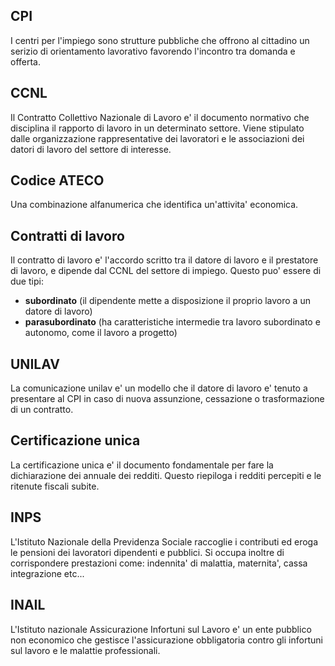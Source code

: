 ## CPI  

I centri per l'impiego sono strutture pubbliche che offrono al cittadino un serizio di orientamento lavorativo favorendo l'incontro tra domanda e offerta.  

## CCNL  

Il Contratto Collettivo Nazionale di Lavoro e' il documento normativo che disciplina il rapporto di lavoro in un determinato settore. Viene stipulato dalle organizzazione rappresentative dei lavoratori e le associazioni dei datori di lavoro del settore di interesse.  

## Codice ATECO  

Una combinazione alfanumerica che identifica un'attivita' economica.  

## Contratti di lavoro  

Il contratto di lavoro e' l'accordo scritto tra il datore di lavoro e il prestatore di lavoro, e dipende dal CCNL del settore di impiego. Questo puo' essere di due tipi:  

* **subordinato** (il dipendente mette a disposizione il proprio lavoro a un datore di lavoro)
* **parasubordinato** (ha caratteristiche intermedie tra lavoro subordinato e autonomo, come il lavoro a progetto)

## UNILAV  

La comunicazione unilav e' un modello che il datore di lavoro e' tenuto a presentare al CPI in caso di nuova assunzione, cessazione o trasformazione di un contratto.  

## Certificazione unica  

La certificazione unica e' il documento fondamentale per fare la dichiarazione dei annuale dei redditi. Questo riepiloga i redditi percepiti e le ritenute fiscali subite.  

## INPS  

L'Istituto Nazionale della Previdenza Sociale raccoglie i contributi ed eroga le pensioni dei lavoratori dipendenti e pubblici. Si occupa inoltre di corrispondere prestazioni come: indennita' di malattia, maternita', cassa integrazione etc...  

## INAIL  

L'Istituto nazionale Assicurazione Infortuni sul Lavoro e' un ente pubblico non economico che gestisce l'assicurazione obbligatoria contro gli infortuni sul lavoro e le malattie professionali.  
